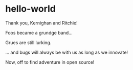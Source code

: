 # hello-world
Thank you, Kernighan and Ritchie!

Foos became a grundge band...

Grues are still lurking.

... and bugs will always be with us as long as we innovate!

Now, off to find adventure in open source!
